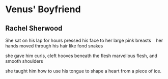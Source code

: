 # Venus' Boyfriend
## Rachel Sherwood
She sat on his lap for hours
pressed his face to her
large pink breasts    her hands
moved through his hair
like fond snakes

she gave him curls, cleft
hooves beneath the flesh
marvellous flesh, and smooth shoulders

she taught him
how to use his tongue
to shape a heart
from a piece of ice.